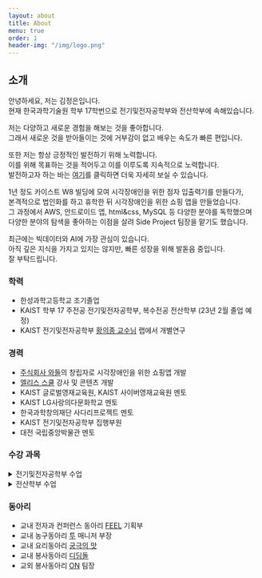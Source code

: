 ```yaml
---
layout: about
title: About
menu: true
order: 1
header-img: "/img/logo.png"
---
```


## 소개

안녕하세요, 저는 김정은입니다.  
현재 한국과학기술원 학부 17학번으로 전기및전자공학부와 전산학부에 속해있습니다.  

저는 다양하고 새로운 경험을 해보는 것을 좋아합니다.  
그래서 새로운 것을 받아들이는 것에 거부감이 없고 배우는 속도가 빠른 편입니다.

또한 저는 항상 긍정적인 발전하기 위해 노력합니다.  
이를 위해 목표하는 것을 적어두고 이를 이루도록 지속적으로 노력합니다.  
발전하고자 하는 바는 [여기](/essay/2020/10/01/make-me-higher/)를 클릭하면 더욱 자세히 보실 수 있습니다.

1년 정도 카이스트 W8 빌딩에 모여 시각장애인을 위한 점자 입출력기를 만들다가,  
본격적으로 법인화를 하고 휴학한 뒤 시각장애인을 위한 쇼핑 앱을 만들었습니다.  
그 과정에서 AWS, 안드로이드 앱, html&css, MySQL 등 다양한 분야를 독학했으며  
다양한 분야의 탐색을 좋아하는 이점을 살려 Side Project 팀장을 맡기도 했습니다.

최근에는 빅데이터와 AI에 가장 관심이 있습니다.  
아직 깊은 지식을 가지고 있지는 않지만, 빠른 성장을 위해 발돋음 중입니다.  
잘 부탁드립니다.

### 학력

- 한성과학고등학교 조기졸업  
- KAIST 학부 17 주전공 전기및전자공학부, 복수전공 전산학부 (23년 2월 졸업 예정)  
- KAIST 전기및전자공학부 [황의종 교수님](https://sites.google.com/view/whanglab/di-lab) 랩에서 개별연구

### 경력

- [주식회사 와들](https://www.waddlelab.com/)의 창립자로 시각장애인을 위한 쇼핑앱 개발  
- [엘리스 스쿨](https://school.elice.io/) 강사 및 콘텐츠 개발  
- KAIST 글로벌영재교육원, KAIST 사이버영재교육원 멘토  
- KAIST LG사랑의다문화학교 멘토  
- 한국과학창의재단 사다리프로젝트 멘토  
- KAIST 전기및전자공학부 집행부원  
- 대전 국립중앙박물관 멘토

### 수강 과목

<details>
<summary>전기및전자공학부 수업</summary>
<div markdown="1">
- EE201 회로이론  
- EE202 신호 및 시스템  
- EE203 디지털시스템  
- EE209 전자공학을 위한 프로그래밍 구조  
- EE210 확률과 기초 확률과정  
- EE485 전자공학특강 I\<EE안의 내 삶과 진로Ⅰ>  
- EE305 전자설계 및 실험 (수강중)  
- EE488 전기 전자공학특강\<데이터베이스 및 빅데이터 시스템>  
- EE488 전기 전자공학특강\<머신러닝기초와 실습> (수강중)    
</div>
</details>

<details>
<summary>전산학부 수업</summary>
<div markdown="1">
- CS101 프로그래밍기초  
- CS204 이산구조  
- CS206 데이타구조  
- CS211 디지탈시스템 및 실험  
- CS230 시스템프로그래밍  
- CS300 알고리즘 개론  
- CS311 전산기조직  
- CS320 프로그래밍언어  
- CS372 파이썬을 통한 자연언어처리  
- CS470 인공지능개론 (수강중)  
- CS564 R을 활용한 빅데이터 분석 기초 (수강중)  
</div>
</details>

### 동아리

- 교내 전자과 컨퍼런스 동아리 [FEEL](https://www.facebook.com/FEELcampofficial/) 기획부  
- 교내 농구동아리 [투](https://www.facebook.com/TuKAIST/) 매니저 부장  
- 교내 요리동아리 [궁극의 맛](https://www.facebook.com/goongmat/)  
- 교내 봉사동아리 [디딤돌](https://www.facebook.com/kaistdidimdol/)  
- 교외 봉사동아리 [ON](https://cafe.naver.com/volunteeron) 팀장